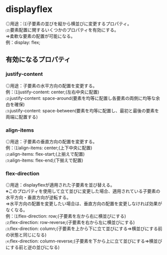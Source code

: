 # displayflex  
◎用途：⑴子要素の並びを縦から横並びに変更するプロパティ。  
       ⑵要素配置に関するいくつかのプロパティを有効にする。  
       ⇒柔軟な要素の配置が可能になる。  
例：display: flex;
  
## 有効になるプロパティ  
### justify-content  
◎用途：子要素の水平方向の配置を変更する。  
例：⑴justify-content: center;(左右中央に配置)  
    ⑵justify-content: space-around(要素を均等に配置し各要素の両側に均等な余白を確保)  
    ⑶justify-content: space-between(要素を均等に配置し、最初と最後の要素を両端に配置する)  

### align-items  
◎用途：子要素の垂直方向の配置を変更する。  
例：⑴align-items: center;(上下中央に配置)  
    ⑵align-items: flex-start;(上揃えで配置)  
    ⑶align-items: flex-end;(下揃えで配置)  

### flex-direction  
◎用途：displayflexが適用された子要素を並び替える。  
※このプロパティを使用して立て並びに変更した場合、適用されている子要素の水平方向・垂直方向が逆転する。  
⇒水平方向の配置を変更したい場合は、垂直方向の配置を変更しなければ効果がなくなる。  
例：⑴flex-direction: row;(子要素を左から右に横並びにする)  
    ⑵flex-direction: row-reverse;(子要素を右から左に横並びにする)  
    ⑶flex-direction: column;(子要素を上から下に立て並びにする⇒横並びにする前の状態と同じになる)  
    ⑷flex-direction: column-reverse;(子要素を下から上に立て並びにする⇒横並びにする前と逆の並びになる)
